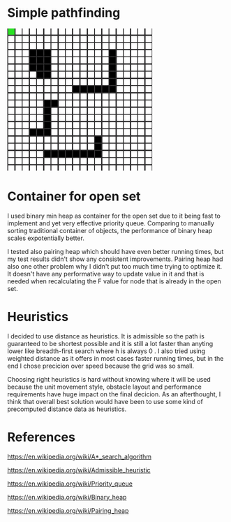 # Simple pathfinding

![alt text](https://github.com/adavattedeve/SimplePathFinding/blob/master/Pathfinding.gif "pathfinding")

# Container for open set

I used binary min heap as container for the open set due to it being fast to implement and yet very effective priority queue. 
Comparing to manually sorting traditional container of objects, the performance of binary heap scales expotentially better.

I tested also pairing heap which should have even better running times, but my test results didn't show any consistent improvements.
Pairing heap had also one other problem why I didn't put too much time trying to optimize it. It doesn't have any performative way to update value in it and that is needed when recalculating the F value for node that is already in the open set.

# Heuristics

 I decided to use distance as heuristics. It is admissible so the path is guaranteed to be shortest possible and it is still a lot faster than anyting lower like breadth-first search where h is always 0 . I also tried using weighted distance as it offers in most cases faster running times, 
but in the end I chose precicion over speed because the grid was so small. 

Choosing right heuristics is hard without knowing where it will be used because the unit movement style, obstacle layout 
and performance requirements have huge impact on the final decicion. As an afterthought, I think that overall best solution would have been to use some kind of precomputed distance data as heuristics.

# References

https://en.wikipedia.org/wiki/A*_search_algorithm

https://en.wikipedia.org/wiki/Admissible_heuristic

https://en.wikipedia.org/wiki/Priority_queue

https://en.wikipedia.org/wiki/Binary_heap

https://en.wikipedia.org/wiki/Pairing_heap
